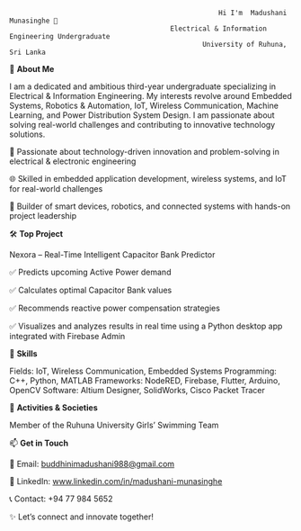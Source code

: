                                                         Hi I'm  Madushani Munasinghe 👋
                                            Electrical & Information Engineering Undergraduate
                                                    University of Ruhuna, Sri Lanka

🚀 **About Me**

I am a dedicated and ambitious third-year undergraduate specializing in Electrical & Information Engineering. My interests revolve around Embedded Systems, Robotics & Automation, IoT, Wireless Communication, Machine Learning, and Power Distribution System Design. I am passionate about solving real-world challenges and contributing to innovative technology solutions.

🔬 Passionate about technology-driven innovation and problem-solving in electrical & electronic engineering

🌐 Skilled in embedded application development, wireless systems, and IoT for real-world challenges

🤖 Builder of smart devices, robotics, and connected systems with hands-on project leadership

🛠️ **Top Project**

Nexora – Real-Time Intelligent Capacitor Bank Predictor

✅ Predicts upcoming Active Power demand

✅ Calculates optimal Capacitor Bank values

✅ Recommends reactive power compensation strategies

✅ Visualizes and analyzes results in real time using a Python desktop app integrated with Firebase Admin

💼 **Skills**

Fields: IoT, Wireless Communication, Embedded Systems
Programming: C++, Python, MATLAB
Frameworks: NodeRED, Firebase, Flutter, Arduino, OpenCV
Software: Altium Designer, SolidWorks, Cisco Packet Tracer

🎵 **Activities & Societies**

Member of the Ruhuna University Girls’ Swimming Team

📫 **Get in Touch**

📧 Email: buddhinimadushani988@gmail.com

🔗 LinkedIn: www.linkedin.com/in/madushani-munasinghe

📞 Contact: +94 77 984 5652

✨ Let’s connect and innovate together!
